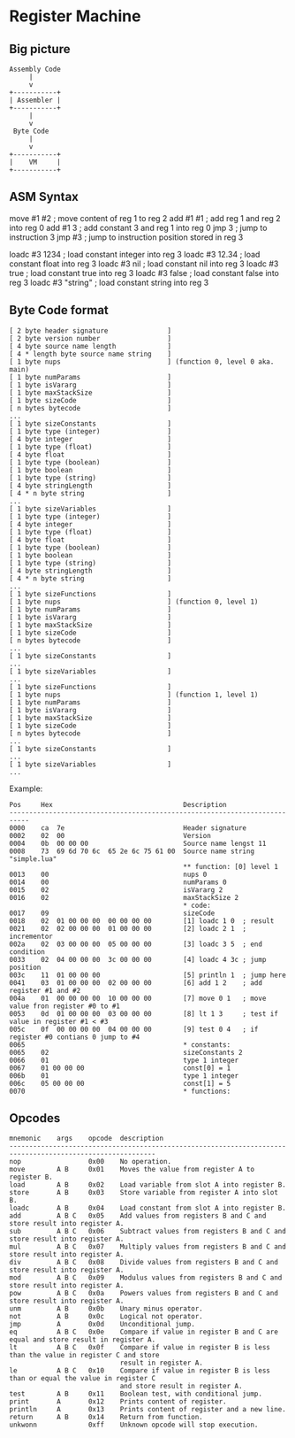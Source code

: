 # Register Machine

## Big picture

    Assembly Code
         |
         v
    +-----------+
    | Assembler |
    +-----------+
         |
         v
     Byte Code
         |
         v
    +-----------+
    |    VM     |
    +-----------+

## ASM Syntax

move    #1 #2       ; move content of reg 1 to reg 2
add     #1 #1       ; add reg 1 and reg 2 into reg 0
add     #1 3        ; add constant 3 and reg 1 into reg 0
jmp     3           ; jump to instruction 3
jmp     #3          ; jump to instruction position stored in reg 3

loadc   #3 1234     ; load constant integer into reg 3
loadc   #3 12.34    ; load constant float into reg 3
loadc   #3 nil      ; load constant nil into reg 3
loadc   #3 true     ; load constant true into reg 3
loadc   #3 false    ; load constant false into reg 3
loadc   #3 "string" ; load constant string into reg 3

## Byte Code format

    [ 2 byte header signature               ]
    [ 2 byte version number                 ]
    [ 4 byte source name length             ]
    [ 4 * length byte source name string    ]
    [ 1 byte nups                           ] (function 0, level 0 aka. main)
    [ 1 byte numParams                      ]
    [ 1 byte isVararg                       ]
    [ 1 byte maxStackSize                   ]
    [ 1 byte sizeCode                       ]
    [ n bytes bytecode                      ]
    ...
    [ 1 byte sizeConstants                  ]
    [ 1 byte type (integer)                 ]
    [ 4 byte integer                        ]
    [ 1 byte type (float)                   ]
    [ 4 byte float                          ]
    [ 1 byte type (boolean)                 ]
    [ 1 byte boolean                        ]
    [ 1 byte type (string)                  ]
    [ 4 byte stringLength                   ]
    [ 4 * n byte string                     ]
    ...
    [ 1 byte sizeVariables                  ]
    [ 1 byte type (integer)                 ]
    [ 4 byte integer                        ]
    [ 1 byte type (float)                   ]
    [ 4 byte float                          ]
    [ 1 byte type (boolean)                 ]
    [ 1 byte boolean                        ]
    [ 1 byte type (string)                  ]
    [ 4 byte stringLength                   ]
    [ 4 * n byte string                     ]
    ...
    [ 1 byte sizeFunctions                  ] 
    [ 1 byte nups                           ] (function 0, level 1)
    [ 1 byte numParams                      ]
    [ 1 byte isVararg                       ]
    [ 1 byte maxStackSize                   ]
    [ 1 byte sizeCode                       ]
    [ n bytes bytecode                      ]
    ...
    [ 1 byte sizeConstants                  ]
    ...
    [ 1 byte sizeVariables                  ]
    ...
    [ 1 byte sizeFunctions                  ] 
    [ 1 byte nups                           ] (function 1, level 1)
    [ 1 byte numParams                      ]
    [ 1 byte isVararg                       ]
    [ 1 byte maxStackSize                   ]
    [ 1 byte sizeCode                       ]
    [ n bytes bytecode                      ]
    ...
    [ 1 byte sizeConstants                  ]
    ...
    [ 1 byte sizeVariables                  ]
    ...

Example:

    Pos     Hex                                 Description
    ---------------------------------------------------------------------------
    0000    ca  7e                              Header signature
    0002    02  00                              Version
    0004    0b  00 00 00                        Source name lengst 11
    0008    73  69 6d 70 6c  65 2e 6c 75 61 00  Source name string "simple.lua"
                                                ** function: [0] level 1
    0013    00                                  nups 0
    0014    00                                  numParams 0
    0015    02                                  isVararg 2
    0016    02                                  maxStackSize 2
                                                * code:
    0017    09                                  sizeCode 
    0018    02  01 00 00 00  00 00 00 00        [1] loadc 1 0  ; result
    0021    02  02 00 00 00  01 00 00 00        [2] loadc 2 1  ; incrementor
    002a    02  03 00 00 00  05 00 00 00        [3] loadc 3 5  ; end condition
    0033    02  04 00 00 00  3c 00 00 00        [4] loadc 4 3c ; jump position
    003c    11  01 00 00 00                     [5] println 1  ; jump here
    0041    03  01 00 00 00  02 00 00 00        [6] add 1 2    ; add register #1 and #2
    004a    01  00 00 00 00  10 00 00 00        [7] move 0 1   ; move value fron register #0 to #1
    0053    0d  01 00 00 00  03 00 00 00        [8] lt 1 3     ; test if value in register #1 < #3
    005c    0f  00 00 00 00  04 00 00 00        [9] test 0 4   ; if register #0 contians 0 jump to #4
    0065                                        * constants:
    0065    02                                  sizeConstants 2
    0066    01                                  type 1 integer
    0067    01 00 00 00                         const[0] = 1
    006b    01                                  type 1 integer
    006c    05 00 00 00                         const[1] = 5
    0070                                        * functions:

## Opcodes

    mnemonic    args    opcode  description
    -----------------------------------------------------------------------------------------------------------
    nop                 0x00    No operation.
    move        A B     0x01    Moves the value from register A to register B.
    load        A B     0x02    Load variable from slot A into register B.
    store       A B     0x03    Store variable from register A into slot B.
    loadc       A B     0x04    Load constant from slot A into register B.
    add         A B C   0x05    Add values from registers B and C and store result into register A.
    sub         A B C   0x06    Subtract values from registers B and C and store result into register A.
    mul         A B C   0x07    Multiply values from registers B and C and store result into register A.
    div         A B C   0x08    Divide values from registers B and C and store result into register A.
    mod         A B C   0x09    Modulus values from registers B and C and store result into register A.
    pow         A B C   0x0a    Powers values from registers B and C and store result into register A.
    unm         A B     0x0b    Unary minus operator.
    not         A B     0x0c    Logical not operator.
    jmp         A       0x0d    Unconditional jump.
    eq          A B C   0x0e    Compare if value in register B and C are equal and store result in register A.
    lt          A B C   0x0f    Compare if value in register B is less than the value in register C and store
                                result in register A.
    le          A B C   0x10    Compare if value in register B is less than or equal the value in register C
                                and store result in register A.
    test        A B     0x11    Boolean test, with conditional jump.
    print       A       0x12    Prints content of register.
    println     A       0x13    Prints content of register and a new line.
    return      A B     0x14    Return from function.
    unkwonn             0xff    Unknown opcode will stop execution.
